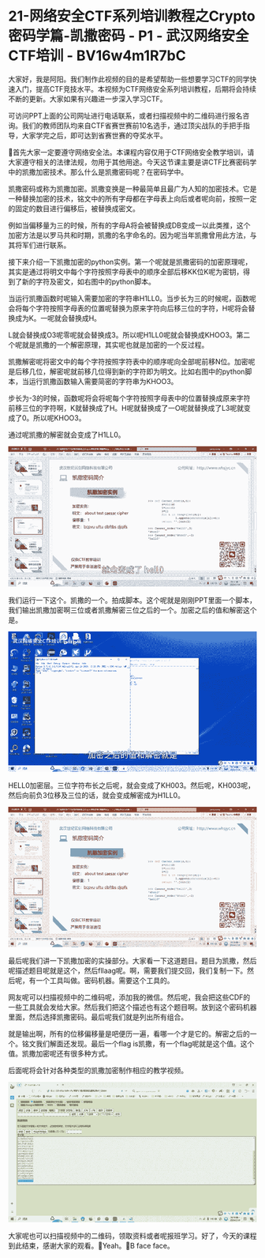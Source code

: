 # 21-网络安全CTF系列培训教程之Crypto密码学篇-凯撒密码 - P1 - 武汉网络安全CTF培训 - BV16w4m1R7bC

大家好，我是阿阳。我们制作此视频的目的是希望帮助一些想要学习CTF的同学快速入门，提高CTF竞技水平。本视频为CTF网络安全系列培训教程，后期将会持续不断的更新。大家如果有兴趣进一步深入学习CTF。

可访问PPT上面的公司网址进行电话联系，或者扫描视频中的二维码进行报名咨询。我们的教师团队均来自CTF省赛世赛前10名选手，通过顶尖战队的手把手指导，大家学完之后，即可达到省赛世赛的夺奖水平。

🎼首先大家一定要遵守网络安全法。本课程内容仅用于CTF网络安全教学培训，请大家遵守相关的法律法规，勿用于其他用途。今天这节课主要是讲CTF比赛密码学中的凯撒加密技术。那么什么是凯撒密码呢？在密码学中。

凯撒密码或称为凯撒加密。凯撒变换是一种最简单且最广为人知的加密技术。它是一种替换加密的技术，铭文中的所有字母都在字母表上向后或者呢向前，按照一定的固定的数目进行偏移后，被替换成密文。

例如当偏移量为三的时候，所有的字母A将会被替换成DB变成一以此类推，这个加密方法是以罗马共和时期，凯撒的名字命名的。因为呢当年凯撒曾用此方法，与其将军们进行联系。

接下来介绍一下凯撒加密的python实例。第一个呢就是凯撒密码的加密原理呢，其实是通过将明文中每个字符按照字母表中的顺序全部后移KK位K呢为密钥，得到了新的字符及密文，如右图中的python脚本。

当运行凯撒函数时呢输入需要加密的字符串H1LL0。当步长为三的时候呢，函数呢会将每个字符按照字母表的位置呢替换为原来字符向后移三位的字符，H呢将会替换成为K。一呢就会替换成H。

L就会替换成O3呢零呢就会替换成3。所以呢H1LL0呢就会替换成KHOO3。第二个呢就是凯撒的一个解密原理，其实呢也就是加密的一个反过程。

凯撒解密呢将密文中的每个字符按照字符表中的顺序呢向全部呢前移N位。加密呢是后移几位，解密呢就前移几位得到新的字符即为明文。比如右图中的python脚本，当运行凯撒函数输入需要简密的字符串为KHOO3。

步长为-3的时候，函数呢将会将呢每个字符按照字母表中的位置替换成原来字符前移三位的字符啊，K就替换成了H。H呢就替换成了一O呢就替换成了L3呢就变成了0。所以呢KHOO3。

通过呢凯撒的解密就会变成了H1LL0。

![](img/b99d9d6b7bf1d2612f207096d86d2aa7_1.png)

我们运行一下这个。凯撒的一个。拍成脚本。这个呢就是刚刚PPT里面一个脚本，我们输出凯撒加密啊三位或者凯撒解密三位之后的一个。加密之后的值和解密这个是。



![](img/b99d9d6b7bf1d2612f207096d86d2aa7_3.png)

HELL0加密层。三位字符布长之后呢，就会变成了KH003。然后呢，KH003呢，然后向前负3位移及三位的话，就会变成解密成为H1LL0。



![](img/b99d9d6b7bf1d2612f207096d86d2aa7_5.png)

最后呢我们讲一下凯撒加密的实操部分。大家看一下这道题目。题目为凯撒，然后呢描述题目呢就是这个，然后fllaag呢。啊，需要我们提交回，我们复制一下。然后呢，有一个工具叫做。密码机器。需要这个工具的。

网友呢可以扫描视频中的二维码呢，添加我的微信。然后呢，我会把这些CDF的一些工具就会发给大家。然后我们把这个描述也有这个题目啊。放到这个密码机器里面，然后选择凯撒密码。最后呢我们就是列出所有组合。

就是输出啊，所有的位移偏移量是吧便历一遍，看哪一个才是它的。解密之后的一个。铭文我们解面还发现。最后一个flag is凯撒，有一个flag呢就是这个值。这个值。凯撒加密呢还有很多种方式。

后面呢将会针对各种类型的凯撒加密制作相应的教学视频。

![](img/b99d9d6b7bf1d2612f207096d86d2aa7_7.png)

大家呢也可以扫描视频中的二维码，领取资料或者呢报班学习。好了，今天的课程到此结束，感谢大家的观看。🎼Yeah。🎼B face face。

